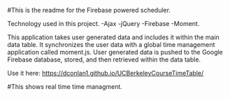 #This is the readme for the Firebase powered scheduler. 

Technology used in this project. 
-Ajax
-jQuery
-Firebase
-Moment. 

This application takes user generated data and includes it within the main data table.
It synchronizes the user data with a global time management application called moment.js. 
User generated data is pushed to the Google Firebase database, stored, and then retrieved
within the data table. 

Use it here: https://dconlan1.github.io/UCBerkeleyCourseTimeTable/

#This shows real time time managment. 